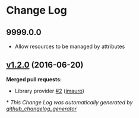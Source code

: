 # Change Log

## 9999.0.0
- Allow resources to be managed by attributes

## [v1.2.0](https://github.com/autotraderuk/chef-tuned/tree/v1.2.0) (2016-06-20)
**Merged pull requests:**

- Library provider [\#2](https://github.com/autotraderuk/chef-tuned/pull/2) ([jmauro](https://github.com/jmauro))



\* *This Change Log was automatically generated by [github_changelog_generator](https://github.com/skywinder/Github-Changelog-Generator)*
